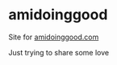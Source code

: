 # amidoinggood

Site for [amidoinggood.com](https://amidoinggood.com)

Just trying to share some love
